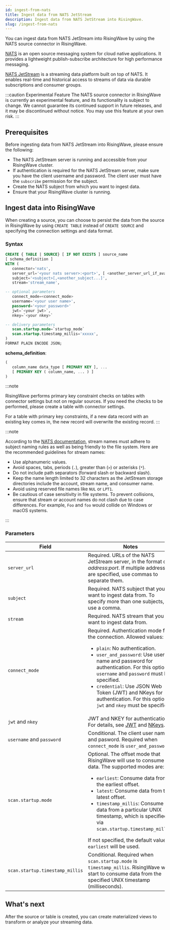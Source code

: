 ```yaml
---
id: ingest-from-nats
title: Ingest data from NATS JetStream
description: Ingest data from NATS JetStream into RisingWave.
slug: /ingest-from-nats
---
```

<head>
  <link rel="canonical" href="https://docs.risingwave.com/docs/current/ingest-from-nats/" />
</head>

You can ingest data from NATS JetStream into RisingWave by using the NATS source connector in RisingWave.

[NATS](https://nats.io/) is an open source messaging system for cloud native applications. It provides a lightweight publish-subscribe architecture for high performance messaging.

[NATS JetStream](https://docs.nats.io/nats-concepts/jetstream) is a streaming data platform built on top of NATS. It enables real-time and historical access to streams of data via durable subscriptions and consumer groups.

:::caution Experimental Feature
The NATS source connector in RisingWave is currently an experimental feature, and its functionality is subject to change. We cannot guarantee its continued support in future releases, and it may be discontinued without notice. You may use this feature at your own risk.
:::

## Prerequisites

Before ingesting data from NATS JetStream into RisingWave, please ensure the following:

- The NATS JetStream server is running and accessible from your RisingWave cluster.
- If authentication is required for the NATS JetStream server, make sure you have the client username and password. The client user must have the `subscribe` permission for the subject.
- Create the NATS subject from which you want to ingest data.
- Ensure that your RisingWave cluster is running.

## Ingest data into RisingWave

When creating a source, you can choose to persist the data from the source in RisingWave by using `CREATE TABLE` instead of `CREATE SOURCE` and specifying the connection settings and data format.

### Syntax

```sql
CREATE { TABLE | SOURCE} [ IF NOT EXISTS ] source_name 
[ schema_definition ]
WITH (
   connector='nats',
   server_url='<your nats server>:<port>', [ <another_server_url_if_available>, ...]
   subject='<subject>[,<another_subject...]',
   stream='stream_name',

-- optional parameters
   connect_mode=<connect_mode>
   username='<your user name>',
   password='<your password>'
   jwt=`<your jwt>`,
   nkey=`<your nkey>`

-- delivery parameters
   scan.startup.mode=`startup_mode`
   scan.startup.timestamp_millis='xxxxx',
)
FORMAT PLAIN ENCODE JSON;
```

**schema_definition**:

```sql
(
   column_name data_type [ PRIMARY KEY ], ...
   [ PRIMARY KEY ( column_name, ... ) ]
)
```

:::note

RisingWave performs primary key constraint checks on tables with connector settings but not on regular sources. If you need the checks to be performed, please create a table with connector settings.

For a table with primary key constraints, if a new data record with an existing key comes in, the new record will overwrite the existing record.
:::

:::note

According to the [NATS documentation](https://docs.nats.io/running-a-nats-service/nats_admin/jetstream_admin/naming), stream names must adhere to subject naming rules as well as being friendly to the file system. Here are the recommended guidelines for stream names:

- Use alphanumeric values.
- Avoid spaces, tabs, periods (`.`), greater than (`>`) or asterisks (`*`).
- Do not include path separators (forward slash or backward slash).
- Keep the name length limited to 32 characters as the JetStream storage directories include the account, stream name, and consumer name.
- Avoid using reserved file names like `NUL` or `LPT1`.
- Be cautious of case sensitivity in file systems. To prevent collisions, ensure that stream or account names do not clash due to case differences. For example, `Foo` and `foo` would collide on Windows or macOS systems.

:::

### Parameters

|Field|Notes|
|---|---|
|`server_url`| Required. URLs of the NATS JetStream server, in the format of *address*:*port*. If multiple addresses are specified, use commas to separate them.|
|`subject`| Required. NATS subject that you want to ingest data from. To specify more than one subjects, use a comma.|
|`stream` | Required. NATS stream that you want to ingest data from.|
|`connect_mode`|Required. Authentication mode for the connection. Allowed values: <ul><li>`plain`: No authentication. </li><li>`user_and_password`: Use user name and password for authentication. For this option, `username` and `password` must be specified.</li><li> `credential`: Use JSON Web Token (JWT) and NKeys for authentication. For this option, `jwt` and `nkey` must be specified.</li></ul> |
|`jwt` and `nkey`|JWT and NKEY for authentication. For details, see [JWT](https://docs.nats.io/running-a-nats-service/configuration/securing_nats/auth_intro/jwt) and [NKeys](https://docs.nats.io/running-a-nats-service/configuration/securing_nats/auth_intro/nkey_auth).|
|`username` and `password`| Conditional. The client user name and pasword. Required when `connect_mode` is `user_and_password`.|
|`scan.startup.mode`|Optional. The offset mode that RisingWave will use to consume data. The supported modes are: <ul><li>`earliest`: Consume data from the earliest offset.</li><li>`latest`: Consume data from the latest offset.</li><li>`timestamp_millis`: Consume data from a particular UNIX timestamp, which is specified via `scan.startup.timestamp_millis`.</li></ul>If not specified, the default value `earliest` will be used.|
|`scan.startup.timestamp_millis`|Conditional. Required when `scan.startup.mode` is `timestamp_millis`. RisingWave will start to consume data from the specified UNIX timestamp (milliseconds).|

## What's next

After the source or table is created, you can create materialized views to transform or analyze your streaming data.
